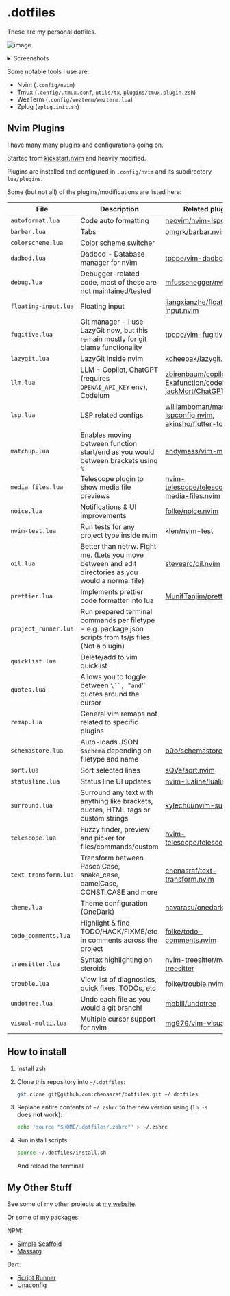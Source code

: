# .dotfiles

These are my personal dotfiles.

![image](https://github.com/chenasraf/dotfiles/assets/167217/c19520c1-fb7e-4c6f-8181-6979979c593c)

<details><summary>Screenshots</summary>
 
![image](https://github.com/chenasraf/dotfiles/assets/167217/9caa45f3-586b-40f1-bcd5-8165bf7c1107) ![image](https://github.com/chenasraf/dotfiles/assets/167217/8fca7543-cdc1-45f9-92f0-fadf484077ba) ![image](https://github.com/chenasraf/dotfiles/assets/167217/3afaca9a-eda8-4625-b521-83e9946a099c) ![image](https://github.com/chenasraf/dotfiles/assets/167217/5dddef8e-92f9-4d67-860c-9b20c7074706)

</details>

Some notable tools I use are:

- Nvim (`.config/nvim`)
- Tmux (`.config/.tmux.conf`, `utils/tx`, `plugins/tmux.plugin.zsh`)
- WezTerm (`.config/wezterm/wezterm.lua`)
- Zplug (`zplug.init.sh`)

## Nvim Plugins

I have many many plugins and configurations going on.

Started from [kickstart.nvim](https://github.com/nvim-lua/kickstart.nvim) and heavily modified.

Plugins are installed and configured in `.config/nvim` and its subdirectory `lua/plugins`.

Some (but not all) of the plugins/modifications are listed here:

| File                 | Description                                                                                             | Related plugins                                                                                                                                                                                                 |
| -------------------- | ------------------------------------------------------------------------------------------------------- | --------------------------------------------------------------------------------------------------------------------------------------------------------------------------------------------------------------- |
| `autoformat.lua`     | Code auto formatting                                                                                    | [neovim/nvim-lspconfig](https://github.com/neovim/nvim-lspconfig)                                                                                                                                               |
| `barbar.lua`         | Tabs                                                                                                    | [omgrk/barbar.nvim](https://github.com/omgrk/barbar.nvim)                                                                                                                                                       |
| `colorscheme.lua`    | Color scheme switcher                                                                                   |                                                                                                                                                                                                                 |
| `dadbod.lua`         | Dadbod - Database manager for nvim                                                                      | [tpope/vim-dadbod](https://github.com/tpope/vim-dadbod)                                                                                                                                                         |
| `debug.lua`          | Debugger-related code, most of these are not maintained/tested                                          | [mfussenegger/nvim-dap](https://github.com/mfussenegger/nvim-dap)                                                                                                                                               |
| `floating-input.lua` | Floating input                                                                                          | [liangxianzhe/floating-input.nvim](https://github.com/liangxianzhe/floating-input.nvim)                                                                                                                         |
| `fugitive.lua`       | Git manager - I use LazyGit now, but this remain mostly for git blame functionality                     | [tpope/vim-fugitive](https://github.com/tpope/vim-fugitive)                                                                                                                                                     |
| `lazygit.lua`        | LazyGit inside nvim                                                                                     | [kdheepak/lazygit.nvim](https://github.com/kdheepak/lazygit.nvim)                                                                                                                                               |
| `llm.lua`            | LLM - Copilot, ChatGPT (requires `OPENAI_API_KEY` env), Codeium                                         | [zbirenbaum/copilot.lua](https://github.com/zbirenbaum/copilot.lua), [Exafunction/codeium.nvim](https://github.com/Exafunction/codeium.nvim), [jackMort/ChatGPT.nvim](https://github.com/jackMort/ChatGPT.nvim) |
| `lsp.lua`            | LSP related configs                                                                                     | [williamboman/mason-lspconfig.nvim](https://github.com/williamboman/mason-lspconfig.nvim), [akinsho/flutter-tools.nvim](https://github.com/akinsho/flutter-tools.nvim)                                          |
| `matchup.lua`        | Enables moving between function start/end as you would between brackets using `%`                       | [andymass/vim-matchup](https://github.com/andymass/vim-matchup)                                                                                                                                                 |
| `media_files.lua`    | Telescope plugin to show media file previews                                                            | [nvim-telescope/telescope-media-files.nvim](https://github.com/nvim-telescope/telescope-media-files.nvim)                                                                                                       |
| `noice.lua`          | Notifications & UI improvements                                                                         | [folke/noice.nvim](https://github.com/folke/noice.nvim)                                                                                                                                                         |
| `nvim-test.lua`      | Run tests for any project type inside nvim                                                              | [klen/nvim-test](https://github.com/klen/nvim-test)                                                                                                                                                             |
| `oil.lua`            | Better than netrw. Fight me. (Lets you move between and edit directories as you would a normal file)    | [stevearc/oil.nvim](https://github.com/stevearc/oil.nvim)                                                                                                                                                       |
| `prettier.lua`       | Implements prettier code formatter into lua                                                             | [MunifTanjim/prettier.nvim](https://github.com/MunifTanjim/prettier.nvim)                                                                                                                                       |
| `project_runner.lua` | Run prepared terminal commands per filetype - e.g. package.json scripts from ts/js files (Not a plugin) |                                                                                                                                                                                                                 |
| `quicklist.lua`      | Delete/add to vim quicklist                                                                             |                                                                                                                                                                                                                 |
| `quotes.lua`         | Allows you to toggle between `\``, `"`and`'` quotes around the cursor                                   |                                                                                                                                                                                                                 |
| `remap.lua`          | General vim remaps not related to specific plugins                                                      |                                                                                                                                                                                                                 |
| `schemastore.lua`    | Auto-loads JSON `$schema` depending on filetype and name                                                | [b0o/schemastore.nvim](https://github.com/b0o/schemastore.nvim)                                                                                                                                                 |
| `sort.lua`           | Sort selected lines                                                                                     | [sQVe/sort.nvim](https://github.com/sQVe/sort.nvim)                                                                                                                                                             |
| `statusline.lua`     | Status line UI updates                                                                                  | [nvim-lualine/lualine.nvim](https://github.com/nvim-lualine/lualine.nvim)                                                                                                                                       |
| `surround.lua`       | Surround any text with anything like brackets, quotes, HTML tags or custom strings                      | [kylechui/nvim-surround](https://github.com/kylechui/nvim-surround)                                                                                                                                             |
| `telescope.lua`      | Fuzzy finder, preview and picker for files/commands/custom                                              | [nvim-telescope/telescope.nvim](https://github.com/nvim-telescope/telescope.nvim)                                                                                                                               |
| `text-transform.lua` | Transform between PascalCase, snake_case, camelCase, CONST_CASE and more                                | [chenasraf/text-transform.nvim](https://github.com/chenasraf/text-transform.nvim)                                                                                                                               |
| `theme.lua`          | Theme configuration (OneDark)                                                                           | [navarasu/onedark.nvim](https://github.com/navarasu/onedark.nvim)                                                                                                                                               |
| `todo_comments.lua`  | Highlight & find TODO/HACK/FIXME/etc in comments across the project                                     | [folke/todo-comments.nvim](https://github.com/folke/todo-comments.nvim)                                                                                                                                         |
| `treesitter.lua`     | Syntax highlighting on steroids                                                                         | [nvim-treesitter/nvim-treesitter](https://github.com/nvim-treesitter/nvim-treesitter)                                                                                                                           |
| `trouble.lua`        | View list of diagnostics, quick fixes, TODOs, etc                                                       | [folke/trouble.nvim](https://github.com/folke/trouble.nvim)                                                                                                                                                     |
| `undotree.lua`       | Undo each file as you would a git branch!                                                               | [mbbill/undotree](https://github.com/mbbill/undotree)                                                                                                                                                           |
| `visual-multi.lua`   | Multiple cursor support for nvim                                                                        | [mg979/vim-visual-multi](https://github.com/mg979/vim-visual-multi)                                                                                                                                             |

## How to install

1. Install zsh
2. Clone this repository into `~/.dotfiles`:

   ```bash
   git clone git@github.com:chenasraf/dotfiles.git ~/.dotfiles
   ```

3. Replace entire contents of `~/.zshrc` to the new version using (`ln -s` does **not** work):

   ```bash
   echo 'source "$HOME/.dotfiles/.zshrc"' > ~/.zshrc
   ```

4. Run install scripts:

   ```bash
   source ~/.dotfiles/install.sh
   ```

   And reload the terminal

## My Other Stuff

See some of my other projects at [my website](https://casraf.dev/projects).

Or some of my packages:

NPM:

- [Simple Scaffold](https://npmjs.com/package/simple-scaffold)
- [Massarg](https://npmjs.com/package/massarg)

Dart:

- [Script Runner](https://pub.dev/packages/script_runner)
- [Unaconfig](https://pub.dev/packages/unaconfig)
